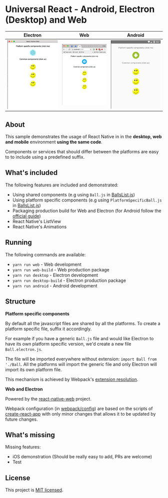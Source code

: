 Universal React - Android, Electron (Desktop) and Web
=====================================================

Electron             |  Web |         Android                       |
|:-------------------------:|:-------------------------:|:---------:|
![](images/electron.gif) | ![](images/web.gif) | ![](images/android.gif)

About
-----

This sample demonstrates the usage of React Native in in the **desktop, web and mobile** environment **using the same code**.

Components or services that should differ between the platforms are easy to to include using a predefined suffix.

What's included
---------------

The following features are included and demonstrated:

* Using shared components (e.g using `Ball.js` in [BallsList.js](app/BallsList.js))
* Using platform specific components (e.g using `PlatformSpecificBall.js` in [BallsList.js](app/BallsList.js))
* Packaging production build for Web and Electron (for Android follow the [official guide](https://facebook.github.io/react-native/docs/signed-apk-android.html))
* React Native's ListView
* React Native's Animations


Running
-------
The following commands are available:

* `yarn run web` - Web development
* `yarn run web-build` - Web production package
* `yarn run desktop` - Electron development
* `yarn run desktop-build` - Electron production package
* `yarn run android` - Android development



Structure
---------

**Platform specific components**

By default all the javascript files are shared by all the platforms. To create a platform specific file, suffix it accordingly.

For example if you have a generic `Ball.js` file and would like Electron to have its own platform specific version, we'd create a new file `Ball.electron.js`.

The file will be imported everywhere without extension: `import Ball from './Ball`. All the platforms will import the generic file and only Electron will import its own platform file.

This mechanism is achieved by Webpack's [extension resolution](https://webpack.js.org/configuration/resolve/#resolve-extensions).

**Web and Electron**

Powered by the [react-native-web](https://github.com/necolas/react-native-web) project.

Webpack configuration (in [webpack/config](webpack/config)) are based on the scripts of [create-react-app](https://github.com/facebookincubator/create-react-app) with only minor changes that allows it to be updated by future changes.


What's missing
--------------

Missing features:

* iOS demonstration (Should be really easy to add, PRs are welcome)
* Test


License
-------

This project is [MIT licensed](LICENSE).
